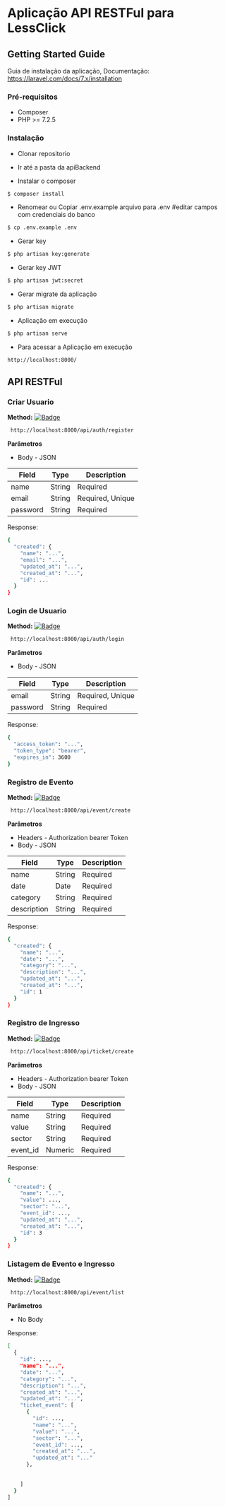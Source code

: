 # Aplicação API RESTFul para LessClick

## Getting Started Guide
Guia de instalação da aplicação, Documentação: <https://laravel.com/docs/7.x/installation>

### Pré-requisitos
 
- Composer
- PHP >= 7.2.5

### Instalação
- Clonar repositorio 

- Ir até a pasta da apiBackend

 - Instalar o composer
 ```sh 
$ composer install
```
- Renomear ou Copiar .env.example arquivo para .env #editar campos com credenciais do banco
```sh 
$ cp .env.example .env 
```
- Gerar key

```sh 
$ php artisan key:generate
```
- Gerar key JWT

```sh 
$ php artisan jwt:secret
```

- Gerar migrate da aplicação

```sh 
$ php artisan migrate
```

- Aplicação em execução

```sh 
$ php artisan serve
```

- Para acessar a Aplicação em execução

```sh 
http://localhost:8000/
```

## API RESTFul
 
### Criar Usuario

**Method:** [![Badge](https://img.shields.io/badge/-POST-red)](#)  
```sh 
 http://localhost:8000/api/auth/register
```
**Parâmetros** 
- Body - JSON

Field   | Type  | Description
------- | ------|---------
name | String | Required
email | String | Required, Unique
password | String | Required 
 

Response:
```sh 
{
  "created": {
    "name": "...",
    "email": "...",
    "updated_at": "...",
    "created_at": "...",
    "id": ...
  }
}
```

### Login de Usuario

**Method:** [![Badge](https://img.shields.io/badge/-POST-red)](#)  
```sh 
 http://localhost:8000/api/auth/login
```
**Parâmetros** 
- Body - JSON

Field   | Type  | Description
------- | ------|---------
email | String | Required, Unique
password | String | Required 
 

Response:
```sh 
{
  "access_token": "...",
  "token_type": "bearer",
  "expires_in": 3600
}
```

### Registro de Evento

**Method:** [![Badge](https://img.shields.io/badge/-POST-red)](#)  
```sh 
 http://localhost:8000/api/event/create
```
**Parâmetros**
- Headers - Authorization bearer Token
- Body - JSON

Field   | Type  | Description
------- | ------|---------
name | String | Required
date | Date | Required 
category | String | Required
description | String | Required
 

Response:
```sh 
{
  "created": {
    "name": "...",
    "date": "...",
    "category": "...",
    "description": "...",
    "updated_at": "...",
    "created_at": "...",
    "id": 1
  }
}
```

### Registro de Ingresso

**Method:** [![Badge](https://img.shields.io/badge/-POST-red)](#)  
```sh 
 http://localhost:8000/api/ticket/create
```
**Parâmetros**
- Headers - Authorization bearer Token
- Body - JSON

Field   | Type  | Description
------- | ------|---------
name | String | Required
value | String | Required 
sector | String | Required 
event_id | Numeric | Required 
 

Response:
```sh 
{
  "created": {
    "name": "...",
    "value": ...,
    "sector": "...",
    "event_id": ...,
    "updated_at": "...",
    "created_at": "...",
    "id": 3
  }
}
```
### Listagem de Evento e Ingresso

**Method:** [![Badge](https://img.shields.io/badge/-GET-red)](#)  
```sh 
 http://localhost:8000/api/event/list
```
**Parâmetros**

- No Body

Response:
```sh 
[
  {
    "id": ...,
    "name": "...",
    "date": "...",
    "category": "...",
    "description": "...",
    "created_at": "...",
    "updated_at": "...",
    "ticket_event": [
      {
        "id": ...,
        "name": "...",
        "value": "...",
        "sector": "...",
        "event_id": ...,
        "created_at": "...",
        "updated_at": "..."
      },
      
       
    ]
  }
]
```

